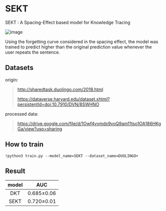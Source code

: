 # SEKT
SEKT : A Spacing-Effect based model for Knowledge Tracing

![image](https://user-images.githubusercontent.com/49023717/173782680-8f3f5490-5f36-43b4-9248-d9fa5a4d33dc.png)

Using the forgetting curve considered in the spacing effect, the model was trained to predict higher than the original prediction value whenever the user repeats the sentence.

## Datasets

origin:
> http://sharedtask.duolingo.com/2018.html
> 
> https://dataverse.harvard.edu/dataset.xhtml?persistentId=doi:10.7910/DVN/8SWHNO


processed data:
> https://drive.google.com/file/d/1Owf4vvmdx9voQ9am11tso1OA186HKgGa/view?usp=sharing



## How to train

`!python3 train.py --model_name=SEKT --dataset_name=DUOLINGO+`

## Result

|model|AUC|
|:---:|:---:|
|DKT|0.685±0.06|
|SEKT|0.720±0.01|
